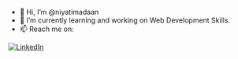 - 👋 Hi, I’m @niyatimadaan
- 🌱 I’m currently learning and working on Web Development Skills.
- 📫 Reach me on:

<a href="https://www.linkedin.com/in/niyati-madaan-6b3319200/" target="_blank">
  <img alt="LinkedIn" src="https://img.shields.io/badge/linkedin%20-%230077B5.svg?&style=for-the-badge&logo=linkedin&logoColor=white"/>
</a>

<!---
niyatimadaan/niyatimadaan is a ✨ special ✨ repository because its `README.md` (this file) appears on your GitHub profile.
You can click the Preview link to take a look at your changes.
--->
